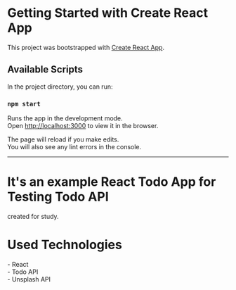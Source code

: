 # Getting Started with Create React App

This project was bootstrapped with [Create React App](https://github.com/facebook/create-react-app).

## Available Scripts

In the project directory, you can run:

### `npm start`

Runs the app in the development mode.\
Open [http://localhost:3000](http://localhost:3000) to view it in the browser.

The page will reload if you make edits.\
You will also see any lint errors in the console.

------------------------------------------------------------------------------------------------------------------------------------------------

<h1>It's an example React Todo App for Testing Todo API </h1>
<p>created for study.</p>

<h1>Used Technologies</h1>

<p>- React<br>- Todo API <br>- Unsplash API</p>
